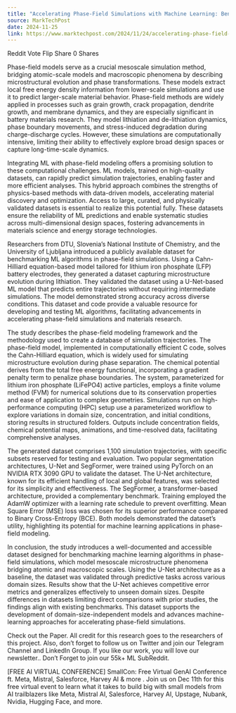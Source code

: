```yaml
---
title: "Accelerating Phase-Field Simulations with Machine Learning: Benchmark Dataset and U-Net Validation"
source: MarkTechPost
date: 2024-11-25
link: https://www.marktechpost.com/2024/11/24/accelerating-phase-field-simulations-with-machine-learning-benchmark-dataset-and-u-net-validation/
---
```


Reddit Vote Flip Share 0 Shares

Phase-field models serve as a crucial mesoscale simulation method, bridging atomic-scale models and macroscopic phenomena by describing microstructural evolution and phase transformations. These models extract local free energy density information from lower-scale simulations and use it to predict larger-scale material behavior. Phase-field methods are widely applied in processes such as grain growth, crack propagation, dendrite growth, and membrane dynamics, and they are especially significant in battery materials research. They model lithiation and de-lithiation dynamics, phase boundary movements, and stress-induced degradation during charge-discharge cycles. However, these simulations are computationally intensive, limiting their ability to effectively explore broad design spaces or capture long-time-scale dynamics.

Integrating ML with phase-field modeling offers a promising solution to these computational challenges. ML models, trained on high-quality datasets, can rapidly predict simulation trajectories, enabling faster and more efficient analyses. This hybrid approach combines the strengths of physics-based methods with data-driven models, accelerating material discovery and optimization. Access to large, curated, and physically validated datasets is essential to realize this potential fully. These datasets ensure the reliability of ML predictions and enable systematic studies across multi-dimensional design spaces, fostering advancements in materials science and energy storage technologies.

Researchers from DTU, Slovenia’s National Institute of Chemistry, and the University of Ljubljana introduced a publicly available dataset for benchmarking ML algorithms in phase-field simulations. Using a Cahn-Hilliard equation-based model tailored for lithium iron phosphate (LFP) battery electrodes, they generated a dataset capturing microstructure evolution during lithiation. They validated the dataset using a U-Net-based ML model that predicts entire trajectories without requiring intermediate simulations. The model demonstrated strong accuracy across diverse conditions. This dataset and code provide a valuable resource for developing and testing ML algorithms, facilitating advancements in accelerating phase-field simulations and materials research.

The study describes the phase-field modeling framework and the methodology used to create a database of simulation trajectories. The phase-field model, implemented in computationally efficient C code, solves the Cahn-Hilliard equation, which is widely used for simulating microstructure evolution during phase separation. The chemical potential derives from the total free energy functional, incorporating a gradient penalty term to penalize phase boundaries. The system, parameterized for lithium iron phosphate (LiFePO4) active particles, employs a finite volume method (FVM) for numerical solutions due to its conservation properties and ease of application to complex geometries. Simulations run on high-performance computing (HPC) setup use a parameterized workflow to explore variations in domain size, concentration, and initial conditions, storing results in structured folders. Outputs include concentration fields, chemical potential maps, animations, and time-resolved data, facilitating comprehensive analyses.

The generated dataset comprises 1,100 simulation trajectories, with specific subsets reserved for testing and evaluation. Two popular segmentation architectures, U-Net and SegFormer, were trained using PyTorch on an NVIDIA RTX 3090 GPU to validate the dataset. The U-Net architecture, known for its efficient handling of local and global features, was selected for its simplicity and effectiveness. The SegFormer, a transformer-based architecture, provided a complementary benchmark. Training employed the AdamW optimizer with a learning rate schedule to prevent overfitting. Mean Square Error (MSE) loss was chosen for its superior performance compared to Binary Cross-Entropy (BCE). Both models demonstrated the dataset’s utility, highlighting its potential for machine learning applications in phase-field modeling.

In conclusion, the study introduces a well-documented and accessible dataset designed for benchmarking machine learning algorithms in phase-field simulations, which model mesoscale microstructure phenomena bridging atomic and macroscopic scales. Using the U-Net architecture as a baseline, the dataset was validated through predictive tasks across various domain sizes. Results show that the U-Net achieves competitive error metrics and generalizes effectively to unseen domain sizes. Despite differences in datasets limiting direct comparisons with prior studies, the findings align with existing benchmarks. This dataset supports the development of domain-size-independent models and advances machine-learning approaches for accelerating phase-field simulations.

Check out the Paper. All credit for this research goes to the researchers of this project. Also, don’t forget to follow us on Twitter and join our Telegram Channel and LinkedIn Group. If you like our work, you will love our newsletter.. Don’t Forget to join our 55k+ ML SubReddit.

[FREE AI VIRTUAL CONFERENCE] SmallCon: Free Virtual GenAI Conference ft. Meta, Mistral, Salesforce, Harvey AI & more . Join us on Dec 11th for this free virtual event to learn what it takes to build big with small models from AI trailblazers like Meta, Mistral AI, Salesforce, Harvey AI, Upstage, Nubank, Nvidia, Hugging Face, and more.
